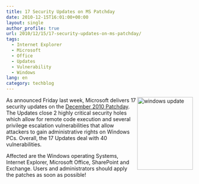 ```yaml
---
title: 17 Security Updates on MS Patchday
date: 2010-12-15T16:01:00+00:00
layout: single
author_profile: true
url: 2010/12/15/17-security-updates-on-ms-patchday/
tags:
  - Internet Explorer
  - Microsoft
  - Office
  - Updates
  - Vulnerability
  - Windows
lang: en
category: techblog
---
```

[<img title="windows update" border="0" alt="windows update" align="right" src="http://lh3.ggpht.com/_vaUVXcmC3OI/TQjfSrRoaXI/AAAAAAAADgU/7FcyyP4KKlU/windows%20update_thumb%5B11%5D.jpg?imgmax=800" width="150" height="196" />](http://lh3.ggpht.com/_vaUVXcmC3OI/TQjfQrsUQDI/AAAAAAAADgQ/d1RD2Qgr4aM/s1600-h/windows%20update%5B12%5D.jpg)As announced Friday last week, Microsoft delivers 17 security updates on the [December 2010 Patchday](http://www.microsoft.com/technet/security/bulletin/ms10-dec.mspx). The Updates close 2 highly critical security holes which allow for remote code execution and several privilege escalation vulnerabilities that allow attackers to gain administrative rights on Windows PCs. Overall, the 17 Updates deal with 40 vulnerabilities.

Affected are the Windows operating Systems, Internet Explorer, Microsoft Office, SharePoint and Exchange. Users and administrators should apply the patches as soon as possible!